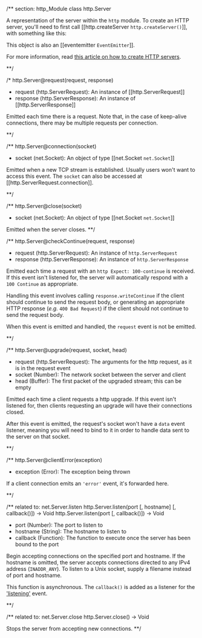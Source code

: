 
/** section: http_Module
class http.Server

A representation of the server within the `http` module. To create an HTTP server, you'll need to first call [[http.createServer `http.createServer()`]], with something like this:

<script src='http://snippets.c9.io/github.com/c9/nodemanual.org-examples/nodejs_ref_guide/http/http.js?linestart=3&lineend=0&showlines=false' defer='defer'></script>

This object is also an [[eventemitter `EventEmitter`]].

For more information, read [this article on how to create HTTP servers](../nodejs_dev_guide/creating_an_http_server.html).

**/ 

/* 
http.Server@request(request, response)
- request (http.ServerRequest):  An instance of [[http.ServerRequest]]
- response (http.ServerResponse):  An instance of [[http.ServerResponse]]

Emitted each time there is a request. Note that, in the case of keep-alive connections, there may be multiple requests per connection.

**/ 


/**
http.Server@connection(socket)
- socket (net.Socket): An object of type [[net.Socket `net.Socket`]]

Emitted when a new TCP stream is established. Usually users won't want to access this event. The `socket` can also be accessed at [[http.ServerRequest.connection]].

**/ 

/**
http.Server@close(socket)
- socket (net.Socket): An object of type [[net.Socket `net.Socket`]]

Emitted when the server closes.
**/ 

/**
http.Server@checkContinue(request, response)
- request  (http.ServerRequest): An instance of `http.ServerRequest`
- response (http.ServerResponse): An instance of `http.ServerResponse`

Emitted each time a request with an `http Expect: 100-continue` is received. If this event isn't listened for, the server will automatically respond with a `100 Continue` as appropriate.

Handling this event involves calling `response.writeContinue` if the client should continue to send the request body, or generating an appropriate HTTP response (_e.g._ `400 Bad Request`) if the client should not continue to send the request body.

<Note>When this event is emitted and handled, the `request` event is not be emitted.</Note>

**/ 

/**
http.Server@upgrade(request, socket, head)
- request (http.ServerRequest): The arguments for the http request, as it is in the request event
- socket (Number): The network socket between the server and client
- head (Buffer):  The first packet of the upgraded stream; this can be empty

Emitted each time a client requests a http upgrade. If this event isn't listened for, then clients requesting an upgrade will have their connections closed.

After this event is emitted, the request's socket won't have a `data` event listener, meaning you will need to bind to it in order to handle data sent to the server on that socket.

**/ 

/**
http.Server@clientError(exception)
- exception (Error): The exception being thrown

If a client connection emits an `'error'` event, it's forwarded here.

 
**/ 



/** related to: net.Server.listen
http.Server.listen(port [, hostname] [, callback()])  -> Void
http.Server.listen(port [, callback()])  -> Void
- port (Number): The port to listen to
- hostname (String):  The hostname to listen to
- callback (Function):  The function to execute once the server has been bound to the port
 
Begin accepting connections on the specified port and hostname. If the hostname is omitted, the server accepts connections directed to any IPv4 address (`INADDR_ANY`). To listen to a Unix socket, supply a filename instead of port and hostname.

This function is asynchronous. The `callback()` is added as a listener for the <a href="net.html#event_listening_">'listening'</a> event.



**/ 
 

/** related to: net.Server.close
http.Server.close() -> Void

Stops the server from accepting new connections.
**/ 

